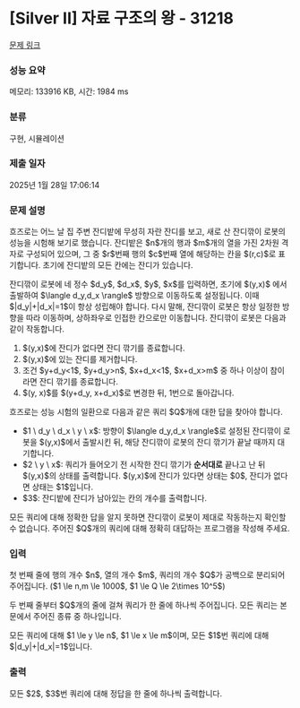 # [Silver II] 자료 구조의 왕 - 31218 

[문제 링크](https://www.acmicpc.net/problem/31218) 

### 성능 요약

메모리: 133916 KB, 시간: 1984 ms

### 분류

구현, 시뮬레이션

### 제출 일자

2025년 1월 28일 17:06:14

### 문제 설명

<p>흐즈로는 어느 날 집 주변 잔디밭에 무성히 자란 잔디를 보고, 새로 산 잔디깎이 로봇의 성능을 시험해 보기로 했습니다. 잔디밭은 $n$개의 행과 $m$개의 열을 가진 2차원 격자로 구성되어 있으며, 그 중 $r$번째 행의 $c$번째 열에 해당하는 칸을 $(r,c)$로 표기합니다. 초기에 잔디밭의 모든 칸에는 잔디가 있습니다.</p>

<p>잔디깎이 로봇에 네 정수 $d_y$, $d_x$, $y$, $x$를 입력하면, 초기에 $(y,x)$ 에서 출발하여 $\langle d_y,d_x \rangle$ 방향으로 이동하도록 설정됩니다. 이때 $|d_y|+|d_x|=1$이 항상 성립해야 합니다. 다시 말해, 잔디깎이 로봇은 항상 일정한 방향을 따라 이동하며, 상하좌우로 인접한 칸으로만 이동합니다. 잔디깎이 로봇은 다음과 같이 작동합니다.</p>

<ol>
	<li>$(y,x)$에 잔디가 없다면 잔디 깎기를 종료합니다.</li>
	<li>$(y,x)$에 있는 잔디를 제거합니다.</li>
	<li>조건 $y+d_y<1$, $y+d_y>n$, $x+d_x<1$, $x+d_x>m$ 중 하나 이상이 참이라면 잔디 깎기를 종료합니다.</li>
	<li>$(y, x)$를 $(y+d_y, x+d_x)$로 변경한 뒤, 1번으로 돌아갑니다.</li>
</ol>

<p>흐즈로는 성능 시험의 일환으로 다음과 같은 쿼리 $Q$개에 대한 답을 찾아야 합니다.</p>

<ul>
	<li>$1 \ d_y \ d_x \ y \ x$: 방향이 $\langle d_y,d_x \rangle$로 설정된 잔디깎이 로봇을 $(y,x)$에서 출발시킨 뒤, 해당 잔디깎이 로봇의 잔디 깎기가 끝날 때까지 대기합니다.</li>
	<li>$2 \ y \ x$: 쿼리가 들어오기 전 시작한 잔디 깎기가 <strong>순서대로</strong> 끝나고 난 뒤 $(y,x)$의 상태를 출력합니다. $(y,x)$에 잔디가 있다면 상태는 $0$, 잔디가 없다면 상태는 $1$입니다.</li>
	<li>$3$: 잔디밭에 잔디가 남아있는 칸의 개수를 출력합니다.</li>
</ul>

<p>모든 쿼리에 대해 정확한 답을 알지 못하면 잔디깎이 로봇이 제대로 작동하는지 확인할 수 없습니다. 주어진 $Q$개의 쿼리에 대해 정확히 대답하는 프로그램을 작성해 주세요.</p>

### 입력 

 <p>첫 번째 줄에 행의 개수 $n$, 열의 개수 $m$, 쿼리의 개수 $Q$가 공백으로 분리되어 주어집니다. ($1 \le n,m \le 1000$, $1 \le Q \le 2\times 10^5$)</p>

<p>두 번째 줄부터 $Q$개의 줄에 걸쳐 쿼리가 한 줄에 하나씩 주어집니다. 모든 쿼리는 본문에서 주어진 종류 중 하나입니다.</p>

<p>모든 쿼리에 대해 $1 \le y \le n$, $1 \le x \le m$이며, 모든 $1$번 쿼리에 대해 $|d_y|+|d_x|=1$입니다.</p>

### 출력 

 <p>모든 $2$, $3$번 쿼리에 대해 정답을 한 줄에 하나씩 출력합니다.</p>

